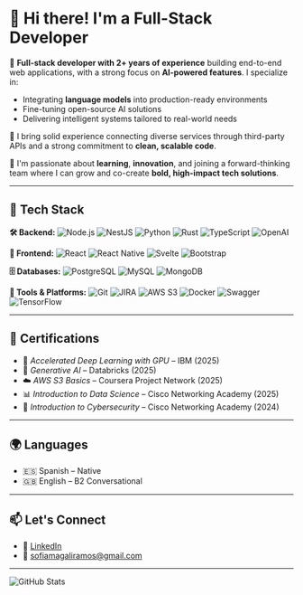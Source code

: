 # 👋 Hi there! I'm a Full-Stack Developer

🚀 **Full-stack developer with 2+ years of experience** building end-to-end web applications, with a strong focus on **AI-powered features**. I specialize in:

- Integrating **language models** into production-ready environments  
- Fine-tuning open-source AI solutions  
- Delivering intelligent systems tailored to real-world needs  

🔌 I bring solid experience connecting diverse services through third-party APIs and a strong commitment to **clean, scalable code**.

🎯 I'm passionate about **learning**, **innovation**, and joining a forward-thinking team where I can grow and co-create **bold, high-impact tech solutions**.

---

## 🧠 Tech Stack

**🛠 Backend:**
![Node.js](https://img.shields.io/badge/-Node.js-339933?logo=node.js&logoColor=white&style=flat)
![NestJS](https://img.shields.io/badge/-NestJS-E0234E?logo=nestjs&logoColor=white&style=flat)
![Python](https://img.shields.io/badge/-Python-3776AB?logo=python&logoColor=white&style=flat)
![Rust](https://img.shields.io/badge/-Rust-000000?logo=rust&logoColor=white&style=flat)
![TypeScript](https://img.shields.io/badge/-TypeScript-3178C6?logo=typescript&logoColor=white&style=flat)
![OpenAI](https://img.shields.io/badge/-OpenAI-412991?logo=openai&logoColor=white&style=flat)

**🎨 Frontend:**
![React](https://img.shields.io/badge/-React-61DAFB?logo=react&logoColor=white&style=flat)
![React Native](https://img.shields.io/badge/-React%20Native-61DAFB?logo=react&logoColor=white&style=flat)
![Svelte](https://img.shields.io/badge/-Svelte-FF3E00?logo=svelte&logoColor=white&style=flat)
![Bootstrap](https://img.shields.io/badge/-Bootstrap-7952B3?logo=bootstrap&logoColor=white&style=flat)

**🗄️ Databases:**
![PostgreSQL](https://img.shields.io/badge/-PostgreSQL-4169E1?logo=postgresql&logoColor=white&style=flat)
![MySQL](https://img.shields.io/badge/-MySQL-4479A1?logo=mysql&logoColor=white&style=flat)
![MongoDB](https://img.shields.io/badge/-MongoDB-47A248?logo=mongodb&logoColor=white&style=flat)

**🔧 Tools & Platforms:**
![Git](https://img.shields.io/badge/-Git-F05032?logo=git&logoColor=white&style=flat)
![JIRA](https://img.shields.io/badge/-JIRA-0052CC?logo=jira&logoColor=white&style=flat)
![AWS S3](https://img.shields.io/badge/-AWS%20S3-FF9900?logo=amazonaws&logoColor=white&style=flat)
![Docker](https://img.shields.io/badge/-Docker-2496ED?logo=docker&logoColor=white&style=flat)
![Swagger](https://img.shields.io/badge/-Swagger-85EA2D?logo=swagger&logoColor=black&style=flat)
![TensorFlow](https://img.shields.io/badge/-TensorFlow-FF6F00?logo=tensorflow&logoColor=white&style=flat)

---

## 📜 Certifications

- 🧠 *Accelerated Deep Learning with GPU* – IBM (2025)  
- 🤖 *Generative AI* – Databricks (2025)  
- ☁️ *AWS S3 Basics* – Coursera Project Network (2025)  
- 📊 *Introduction to Data Science* – Cisco Networking Academy (2025)  
- 🔐 *Introduction to Cybersecurity* – Cisco Networking Academy (2024)  

---

## 🌍 Languages

- 🇪🇸 Spanish – Native  
- 🇬🇧 English – B2 Conversational  

---

## 📫 Let's Connect

- 💼 [LinkedIn](https://www.linkedin.com/in/sofiramos22/)
- 📧 sofiamagaliramos@gmail.com  

---

![GitHub Stats](https://github-readme-stats.vercel.app/api?username=SofiRms&show_icons=true&theme=radical)
